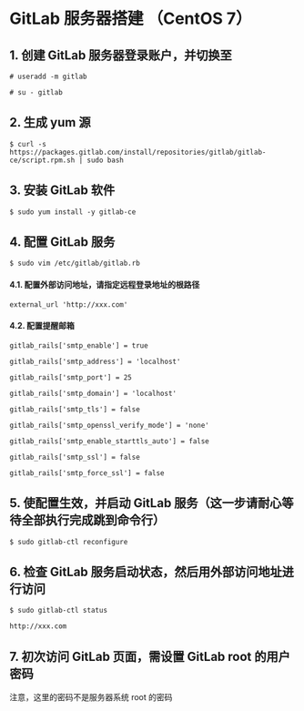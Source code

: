 GitLab 服务器搭建 （CentOS 7）
=================

## 1. 创建 GitLab 服务器登录账户，并切换至

	# useradd -m gitlab
	
	# su - gitlab

## 2. 生成 yum 源

	$ curl -s https://packages.gitlab.com/install/repositories/gitlab/gitlab-ce/script.rpm.sh | sudo bash

## 3. 安装 GitLab 软件

	$ sudo yum install -y gitlab-ce

## 4. 配置 GitLab 服务

	$ sudo vim /etc/gitlab/gitlab.rb

#### 4.1. 配置外部访问地址，请指定远程登录地址的根路径

	external_url 'http://xxx.com'

#### 4.2. 配置提醒邮箱

	gitlab_rails['smtp_enable'] = true

	gitlab_rails['smtp_address'] = 'localhost'

	gitlab_rails['smtp_port'] = 25

	gitlab_rails['smtp_domain'] = 'localhost'

	gitlab_rails['smtp_tls'] = false

	gitlab_rails['smtp_openssl_verify_mode'] = 'none'

	gitlab_rails['smtp_enable_starttls_auto'] = false

	gitlab_rails['smtp_ssl'] = false

	gitlab_rails['smtp_force_ssl'] = false

## 5. 使配置生效，并启动 GitLab 服务（这一步请耐心等待全部执行完成跳到命令行）

	$ sudo gitlab-ctl reconfigure

## 6. 检查 GitLab 服务启动状态，然后用外部访问地址进行访问

	$ sudo gitlab-ctl status

	http://xxx.com

## 7. 初次访问 GitLab 页面，需设置 GitLab root 的用户密码

注意，这里的密码不是服务器系统 root 的密码

